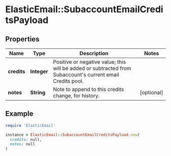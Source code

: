 # ElasticEmail::SubaccountEmailCreditsPayload

## Properties

| Name | Type | Description | Notes |
| ---- | ---- | ----------- | ----- |
| **credits** | **Integer** | Positive or negative value; this will be added or subtracted from Subaccount&#39;s current email Credits pool. |  |
| **notes** | **String** | Note to append to this credits change, for history. | [optional] |

## Example

```ruby
require 'ElasticEmail'

instance = ElasticEmail::SubaccountEmailCreditsPayload.new(
  credits: null,
  notes: null
)
```

